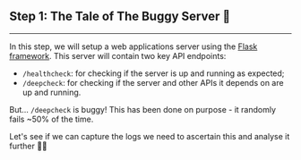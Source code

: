 ## Step 1: The Tale of The Buggy Server 🤧

---

In this step, we will setup a web applications server using the [Flask framework](https://github.com/pallets/flask). This server will contain two key API endpoints:

- `/healthcheck`: for checking if the server is up and running as expected;
- `/deepcheck`: for checking if the server and other APIs it depends on are up and running.

But... `/deepcheck` is buggy! This has been done on purpose - it randomly fails ~50% of the time.

Let's see if we can capture the logs we need to ascertain this and analyse it further 🕵️‍♀️
